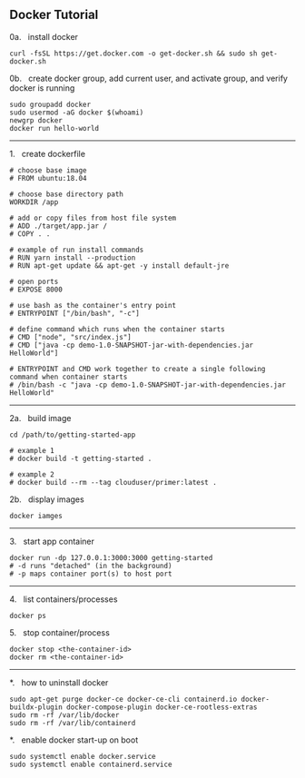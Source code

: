 ## Docker Tutorial


0a.   install docker
```
curl -fsSL https://get.docker.com -o get-docker.sh && sudo sh get-docker.sh
```

0b.   create docker group, add current user, and activate group, and verify docker is running
```
sudo groupadd docker
sudo usermod -aG docker $(whoami)
newgrp docker
docker run hello-world
```



---

1.   create dockerfile
```
# choose base image
# FROM ubuntu:18.04

# choose base directory path
WORKDIR /app

# add or copy files from host file system
# ADD ./target/app.jar /
# COPY . .

# example of run install commands
# RUN yarn install --production
# RUN apt-get update && apt-get -y install default-jre

# open ports
# EXPOSE 8000

# use bash as the container's entry point
# ENTRYPOINT ["/bin/bash", "-c"]

# define command which runs when the container starts
# CMD ["node", "src/index.js"]
# CMD ["java -cp demo-1.0-SNAPSHOT-jar-with-dependencies.jar HelloWorld"]

# ENTRYPOINT and CMD work together to create a single following command when container starts
# /bin/bash -c "java -cp demo-1.0-SNAPSHOT-jar-with-dependencies.jar HelloWorld"
```

---

2a.   build image
```
cd /path/to/getting-started-app

# example 1
# docker build -t getting-started .

# example 2
# docker build --rm --tag clouduser/primer:latest .
```

2b.   display images
```
docker iamges
```

---

3.   start app container
```
docker run -dp 127.0.0.1:3000:3000 getting-started
# -d runs "detached" (in the background)
# -p maps container port(s) to host port
```

---

4.   list containers/processes
```
docker ps
```

5.   stop container/process
```
docker stop <the-container-id>
docker rm <the-container-id>
```

---

*.   how to uninstall docker
```
sudo apt-get purge docker-ce docker-ce-cli containerd.io docker-buildx-plugin docker-compose-plugin docker-ce-rootless-extras
sudo rm -rf /var/lib/docker
sudo rm -rf /var/lib/containerd
```

*.   enable docker start-up on boot
```
sudo systemctl enable docker.service
sudo systemctl enable containerd.service
```
